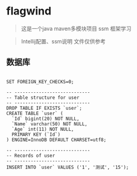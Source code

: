 # flagwind
> 这是一个java maven多模块项目 ssm 框架学习

> Intellij配置、ssm说明 文件仅供参考

## 数据库
```

SET FOREIGN_KEY_CHECKS=0;

-- ----------------------------
-- Table structure for user
-- ----------------------------
DROP TABLE IF EXISTS `user`;
CREATE TABLE `user` (
  `Id` bigint(20) NOT NULL,
  `Name` varchar(50) NOT NULL,
  `Age` int(11) NOT NULL,
  PRIMARY KEY (`Id`)
) ENGINE=InnoDB DEFAULT CHARSET=utf8;

-- ----------------------------
-- Records of user
-- ----------------------------
INSERT INTO `user` VALUES ('1', '测试', '15');

```